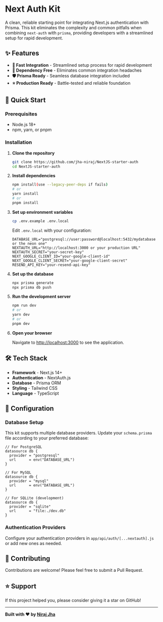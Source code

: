 # Next Auth Kit

A clean, reliable starting point for integrating Next.js authentication with Prisma. This kit eliminates the complexity and common pitfalls when combining `next-auth` with `prisma`, providing developers with a streamlined setup for rapid development.

## ✨ Features

- **🚀 Fast Integration** - Streamlined setup process for rapid development
- **🔧 Dependency Free** - Eliminates common integration headaches
- **🛡️ Prisma Ready** - Seamless database integration included
- **⭐ Production Ready** - Battle-tested and reliable foundation

## 🚀 Quick Start

### Prerequisites

- Node.js 18+ 
- npm, yarn, or pnpm

### Installation

1. **Clone the repository**
   ```bash
   git clone https://github.com/jha-niraj/NextJS-starter-auth
   cd NextJS-starter-auth
   ```

2. **Install dependencies**
   ```bash
   npm install(use --legacy-peer-deps if fails)
   # or
   yarn install
   # or
   pnpm install
   ```

3. **Set up environment variables**
   ```bash
   cp .env.example .env.local
   ```
   
   Edit `.env.local` with your configuration:
   ```env
   DATABASE_URL="postgresql://user:password@localhost:5432/mydatabase or the neon one"
   NEXTAUTH_URL="http://localhost:3000 or your production URL"
   NEXTAUTH_SECRET="your-secret-key"
   NEXT_GOOGLE_CLIENT_ID="your-google-client-id"
   NEXT_GOOGLE_CLIENT_SECRET="your-google-client-secret"
   RESEND_API_KEY="your-resend-api-key"
   ```

4. **Set up the database**
   ```bash
   npx prisma generate
   npx prisma db push
   ```

5. **Run the development server**
   ```bash
   npm run dev
   # or
   yarn dev
   # or
   pnpm dev
   ```

6. **Open your browser**
   
   Navigate to [http://localhost:3000](http://localhost:3000) to see the application.

## 🛠️ Tech Stack

- **Framework** - Next.js 14+
- **Authentication** - NextAuth.js
- **Database** - Prisma ORM
- **Styling** - Tailwind CSS
- **Language** - TypeScript

## 📝 Configuration

### Database Setup

This kit supports multiple database providers. Update your `schema.prisma` file according to your preferred database:

```prisma
// For PostgreSQL
datasource db {
  provider = "postgresql"
  url      = env("DATABASE_URL")
}

// For MySQL
datasource db {
  provider = "mysql"
  url      = env("DATABASE_URL")
}

// For SQLite (development)
datasource db {
  provider = "sqlite"
  url      = "file:./dev.db"
}
```

### Authentication Providers

Configure your authentication providers in `app/api/auth/[...nextauth].js` or add new ones as needed.

## 🤝 Contributing

Contributions are welcome! Please feel free to submit a Pull Request.

## ⭐ Support

If this project helped you, please consider giving it a star on GitHub!

---

**Built with ❤️ by [Niraj Jha](https://github.com/jha-niraj)**
